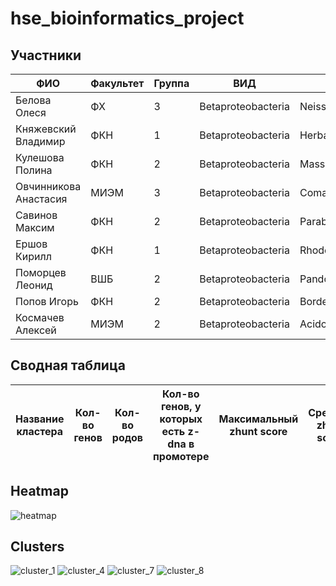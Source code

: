 # hse_bioinformatics_project

## Участники
ФИО |Факультет |Группа |ВИД| Род|
|---|---|---|---|---
Белова	Олеся	|ФХ|	3	|Betaproteobacteria|	Neisseria
Княжевский	Владимир|	ФКН	|1|	Betaproteobacteria|	Herbaspirillum
Кулешова	Полина|	ФКН	|2|	Betaproteobacteria|	Massilia
Овчинникова	Анастасия	|МИЭМ	|3	|Betaproteobacteria	|Comamonas
Савинов 	Максим	|ФКН|	2	|Betaproteobacteria|	Paraburkholderia
Ершов	Кирилл	|ФКН|	1|	Betaproteobacteria	|Rhodoferax
Поморцев	Леонид	|ВШБ|	2|	Betaproteobacteria|	Pandoraea
Попов	Игорь	|ФКН|	2	|Betaproteobacteria|	Bordetella
Космачев	Алексей|	МИЭМ|	2	|Betaproteobacteria	|Acidovorax
## Сводная таблица
Название кластера | Кол-во генов | Кол-во родов | Кол-во генов, у которых есть z-dna в промотере | Максимальный zhunt score | Средний zhunt score |
|---|---|---|---|---|---

## Heatmap

![heatmap](https://user-images.githubusercontent.com/59918228/174029018-1fff9c99-51c4-4c9f-89d2-6c20b6f97a36.png)

## Clusters

![cluster_1](https://user-images.githubusercontent.com/59918228/174029977-b851a8b5-e5a4-43db-b457-4934b80cdf55.png)
![cluster_4](https://user-images.githubusercontent.com/59918228/174029986-ddeaf17c-64b5-453f-8e8f-30e3a4397c9b.png)
![cluster_7](https://user-images.githubusercontent.com/59918228/174029958-a4ded0d4-1cfd-40cf-b7b5-938241681cce.png)
![cluster_8](https://user-images.githubusercontent.com/59918228/174029971-efac5a97-c80a-41c3-8a09-50fd47aaa809.png)

